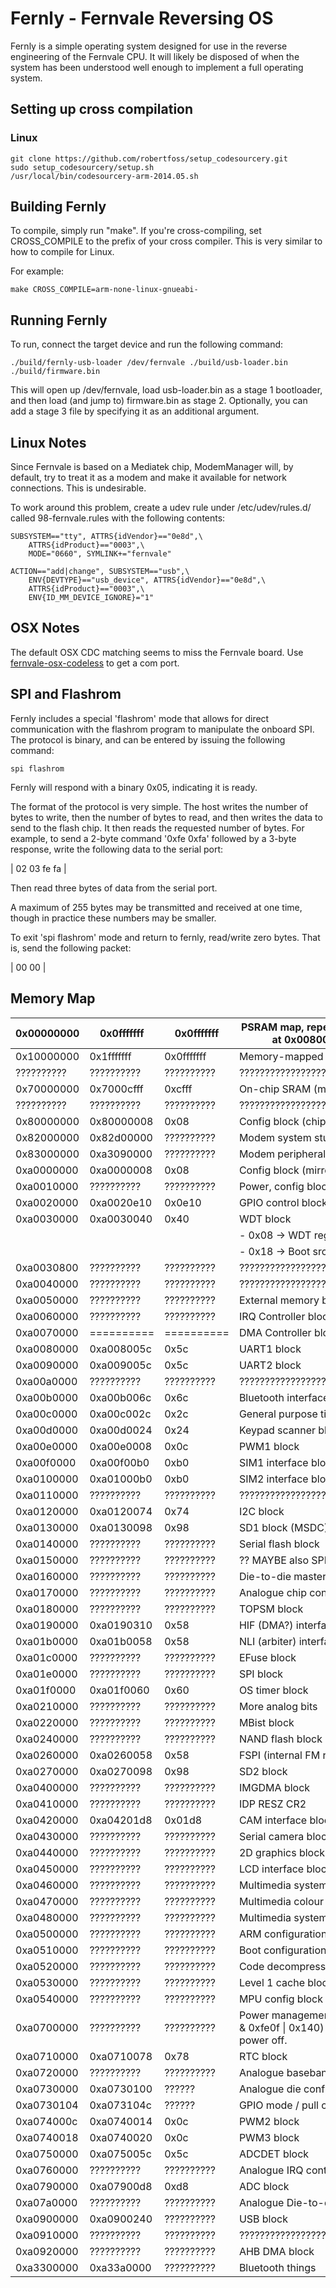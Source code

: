 Fernly - Fernvale Reversing OS
========================================

Fernly is a simple operating system designed for use in the reverse engineering
of the Fernvale CPU.  It will likely be disposed of when the system has been
understood well enough to implement a full operating system.


Setting up cross compilation
----------------------------
### Linux

    git clone https://github.com/robertfoss/setup_codesourcery.git
    sudo setup_codesourcery/setup.sh
    /usr/local/bin/codesourcery-arm-2014.05.sh


Building Fernly
---------------

To compile, simply run "make".  If you're cross-compiling, set CROSS_COMPILE to
the prefix of your cross compiler.  This is very similar to how to compile for Linux.

For example:

    make CROSS_COMPILE=arm-none-linux-gnueabi-


Running Fernly
--------------

To run, connect the target device and run the following command:

    ./build/fernly-usb-loader /dev/fernvale ./build/usb-loader.bin ./build/firmware.bin

This will open up /dev/fernvale, load usb-loader.bin as a stage 1 bootloader,
and then load (and jump to) firmware.bin as stage 2.  Optionally, you can add
a stage 3 file by specifying it as an additional argument.


Linux Notes
-----------

Since Fernvale is based on a Mediatek chip, ModemManager will, by default,
try to treat it as a modem and make it available for network connections.
This is undesirable.

To work around this problem, create a udev rule under /etc/udev/rules.d/
called 98-fernvale.rules with the following contents:

    SUBSYSTEM=="tty", ATTRS{idVendor}=="0e8d",\
        ATTRS{idProduct}=="0003",\
        MODE="0660", SYMLINK+="fernvale"

    ACTION=="add|change", SUBSYSTEM=="usb",\
        ENV{DEVTYPE}=="usb_device", ATTRS{idVendor}=="0e8d",\
        ATTRS{idProduct}=="0003",\
        ENV{ID_MM_DEVICE_IGNORE}="1"

OSX Notes
---------
The default OSX CDC matching seems to miss the Fernvale board. Use [fernvale-osx-codeless](https://github.com/jacobrosenthal/fernvale-osx-codeless) to get a com port.


SPI and Flashrom
----------------

Fernly includes a special 'flashrom' mode that allows for direct communication
with the flashrom program to manipulate the onboard SPI.  The protocol is
binary, and can be entered by issuing the following command:

    spi flashrom

Fernly will respond with a binary 0x05, indicating it is ready.

The format of the protocol is very simple.  The host writes the number of bytes
to write, then the number of bytes to read, and then writes the data to send
to the flash chip.  It then reads the requested number of bytes.  For
example, to send a 2-byte command '0xfe 0xfa' followed by a 3-byte response,
write the following data to the serial port:

| 02 03 fe fa |

Then read three bytes of data from the serial port.

A maximum of 255 bytes may be transmitted and received at one time, though
in practice these numbers may be smaller.

To exit 'spi flashrom' mode and return to fernly, read/write zero bytes.
That is, send the following packet:

| 00 00 |


Memory Map
----------

| 0x00000000 | 0x0fffffff | 0x0fffffff | PSRAM map, repeated and mirrored at 0x00800000 offsets               |
| ---------- | ---------- | ---------- | ----------------------------------- |
| 0x10000000 | 0x1fffffff | 0x0fffffff | Memory-mapped SPI chip              |
| ?????????? | ?????????? | ?????????? | ??????????????????????????????????? |
| 0x70000000 | 0x7000cfff |     0xcfff | On-chip SRAM (maybe cache?)         |
| ?????????? | ?????????? | ?????????? | ??????????????????????????????????? |
| 0x80000000 | 0x80000008 |       0x08 | Config block (chip version, etc.)   |
| 0x82000000 | 0x82d00000 | ?????????? | Modem system stuff                  |
| 0x83000000 | 0xa3090000 | ?????????? | Modem peripheral stuff              |
| 0xa0000000 | 0xa0000008 |       0x08 | Config block (mirror?)              |
| 0xa0010000 | ?????????? | ?????????? | Power, config block                 |
| 0xa0020000 | 0xa0020e10 |     0x0e10 | GPIO control block                  |
| 0xa0030000 | 0xa0030040 |       0x40 | WDT block                           |
|            |            |            |   - 0x08 -> WDT register (?)        |
|            |            |            |   - 0x18 -> Boot src (?)            |
| 0xa0030800 | ?????????? | ?????????? | ????????????????????????????        |
| 0xa0040000 | ?????????? | ?????????? | ??????????????????????????????????? |
| 0xa0050000 | ?????????? | ?????????? | External memory block               |
| 0xa0060000 | ?????????? | ?????????? | IRQ Controller block                |
| 0xa0070000 | ========== | ========== | DMA Controller block                |
| 0xa0080000 | 0xa008005c |       0x5c | UART1 block                         |
| 0xa0090000 | 0xa009005c |       0x5c | UART2 block                         |
| 0xa00a0000 | ?????????? | ?????????? | ??????????????????????????????????? |
| 0xa00b0000 | 0xa00b006c |       0x6c | Bluetooth interface block           |
| 0xa00c0000 | 0xa00c002c |       0x2c | General purpose timer block         |
| 0xa00d0000 | 0xa00d0024 |       0x24 | Keypad scanner block                |
| 0xa00e0000 | 0xa00e0008 |       0x0c | PWM1 block                          |
| 0xa00f0000 | 0xa00f00b0 |       0xb0 | SIM1 interface block                |
| 0xa0100000 | 0xa01000b0 |       0xb0 | SIM2 interface block                |
| 0xa0110000 | ?????????? | ?????????? | ??????????????????????????????????? |
| 0xa0120000 | 0xa0120074 |       0x74 | I2C block                           |
| 0xa0130000 | 0xa0130098 |       0x98 | SD1 block (MSDC)                    |
| 0xa0140000 | ?????????? | ?????????? | Serial flash block                  |
| 0xa0150000 | ?????????? | ?????????? | ?? MAYBE also SPI ????????????????? |
| 0xa0160000 | ?????????? | ?????????? | Die-to-die master interface         |
| 0xa0170000 | ?????????? | ?????????? | Analogue chip controller block      |
| 0xa0180000 | ?????????? | ?????????? | TOPSM block                         |
| 0xa0190000 | 0xa0190310 |       0x58 | HIF (DMA?) interface block          |
| 0xa01b0000 | 0xa01b0058 |       0x58 | NLI (arbiter) interface block       |
| 0xa01c0000 | ?????????? | ?????????? | EFuse block                         |
| 0xa01e0000 | ?????????? | ?????????? | SPI block                           |
| 0xa01f0000 | 0xa01f0060 |       0x60 | OS timer block                      |
| 0xa0210000 | ?????????? | ?????????? | More analog bits                    |
| 0xa0220000 | ?????????? | ?????????? | MBist block                         |
| 0xa0240000 | ?????????? | ?????????? | NAND flash block                    |
| 0xa0260000 | 0xa0260058 |       0x58 | FSPI (internal FM radio) block      |
| 0xa0270000 | 0xa0270098 |       0x98 | SD2 block                           |
| 0xa0400000 | ?????????? | ?????????? | IMGDMA block                        |
| 0xa0410000 | ?????????? | ?????????? | IDP RESZ CR2                        |
| 0xa0420000 | 0xa04201d8 |     0x01d8 | CAM interface block                 |
| 0xa0430000 | ?????????? | ?????????? | Serial camera block                 |
| 0xa0440000 | ?????????? | ?????????? | 2D graphics block                   |
| 0xa0450000 | ?????????? | ?????????? | LCD interface block                 |
| 0xa0460000 | ?????????? | ?????????? | Multimedia system BIST block        |
| 0xa0470000 | ?????????? | ?????????? | Multimedia colour config block      |
| 0xa0480000 | ?????????? | ?????????? | Multimedia system config block      |
| 0xa0500000 | ?????????? | ?????????? | ARM configuration block             |
| 0xa0510000 | ?????????? | ?????????? | Boot configuration block            |
| 0xa0520000 | ?????????? | ?????????? | Code decompression engine block     |
| 0xa0530000 | ?????????? | ?????????? | Level 1 cache block                 |
| 0xa0540000 | ?????????? | ?????????? | MPU config block                    |
| 0xa0700000 | ?????????? | ?????????? | Power management block. Write (val & 0xfe0f &#124; 0x140) to 0xa0700230 to power off. |
| 0xa0710000 | 0xa0710078 |       0x78 | RTC block                           |
| 0xa0720000 | ?????????? | ?????????? | Analogue baseband config block      |
| 0xa0730000 | 0xa0730100 |     ?????? | Analogue die config                 |
| 0xa0730104 | 0xa073104c |     ?????? | GPIO mode / pull control blocks     |
| 0xa074000c | 0xa0740014 |       0x0c | PWM2 block                          |
| 0xa0740018 | 0xa0740020 |       0x0c | PWM3 block                          |
| 0xa0750000 | 0xa075005c |       0x5c | ADCDET block                        |
| 0xa0760000 | ?????????? | ?????????? | Analogue IRQ controller             |
| 0xa0790000 | 0xa07900d8 |       0xd8 | ADC block                           |
| 0xa07a0000 | ?????????? | ?????????? | Analogue Die-to-die block           |
| 0xa0900000 | 0xa0900240 | ?????????? | USB block                           |
| 0xa0910000 | ?????????? | ?????????? | ??????????????????????????????????? |
| 0xa0920000 | ?????????? | ?????????? | AHB DMA block                       |
| 0xa3300000 | 0xa33a0000 | ?????????? | Bluetooth things                    |
